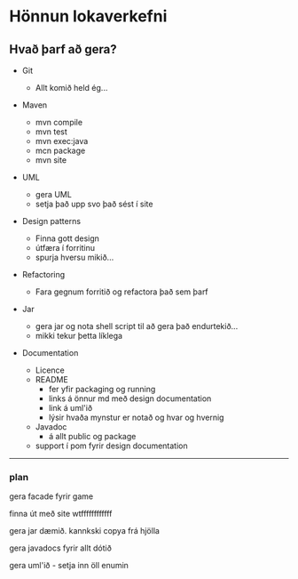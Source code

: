 
# Hönnun lokaverkefni

## Hvað þarf að gera?

- Git
  - Allt komið held ég...


- Maven
  - mvn compile
  - mvn test
  - mvn exec:java
  - mcn package
  - mvn site


- UML
  - gera UML
  - setja það upp svo það sést í site


- Design patterns
  - Finna gott design
  - útfæra í forritinu
  - spurja hversu mikið...


- Refactoring
  - Fara gegnum forritið og refactora það sem þarf


- Jar
  - gera jar og nota shell script til að gera það endurtekið...
  - mikki tekur þetta líklega


- Documentation
  - Licence
  - README
    - fer yfir packaging og running
    - links á önnur md með design documentation
    - link á uml'ið
    - lýsir hvaða mynstur er notað og hvar og hvernig
  - Javadoc
    - á allt public og package
  - support í pom fyrir design documentation
---

### plan

gera facade fyrir game

finna út með site wtffffffffffff

gera jar dæmið. kannkski copya frá hjölla

gera javadocs fyrir allt dótið

gera uml'ið - setja inn öll enumin